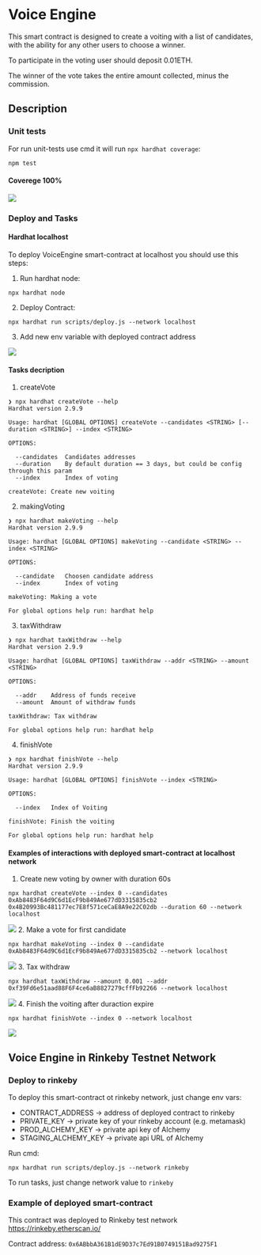 # Voice Engine 

This smart contract is designed to create a voiting with a list of candidates, with the ability for any other users to choose a winner.

To participate in the voting user should deposit 0.01ETH.

The winner of the vote takes the entire amount collected, minus the commission.

## Description

### Unit tests

For run unit-tests use cmd it will run `npx hardhat coverage`:

```
npm test
```

#### Coverege 100%

![](https://i2.paste.pics/f29a84a7c8ff9897588634d073340b1b.png)

### Deploy and Tasks

#### Hardhat localhost

To deploy VoiceEngine smart-contract at localhost you should use this steps: 

1. Run hardhat node:
```
npx hardhat node
```

2. Deploy Contract:
```
npx hardhat run scripts/deploy.js --network localhost
```

3. Add new env variable with deployed contract address

![](https://i2.paste.pics/c51ccb46f4e920bfd47e831c730e2007.png)

#### Tasks decription

1. createVote

```
❯ npx hardhat createVote --help
Hardhat version 2.9.9

Usage: hardhat [GLOBAL OPTIONS] createVote --candidates <STRING> [--duration <STRING>] --index <STRING>

OPTIONS:

  --candidates	Candidates addresses
  --duration  	By default duration == 3 days, but could be config through this param
  --index     	Index of voting

createVote: Create new voiting
```

2. makingVoting

```
❯ npx hardhat makeVoting --help
Hardhat version 2.9.9

Usage: hardhat [GLOBAL OPTIONS] makeVoting --candidate <STRING> --index <STRING>

OPTIONS:

  --candidate	Choosen candidate address
  --index    	Index of voting

makeVoting: Making a vote

For global options help run: hardhat help
```

3. taxWithdraw

```
❯ npx hardhat taxWithdraw --help
Hardhat version 2.9.9

Usage: hardhat [GLOBAL OPTIONS] taxWithdraw --addr <STRING> --amount <STRING>

OPTIONS:

  --addr  	Address of funds receive
  --amount	Amount of withdraw funds

taxWithdraw: Tax withdraw

For global options help run: hardhat help
```

4. finishVote

```
❯ npx hardhat finishVote --help
Hardhat version 2.9.9

Usage: hardhat [GLOBAL OPTIONS] finishVote --index <STRING>

OPTIONS:

  --index	Index of Voiting

finishVote: Finish the voiting

For global options help run: hardhat help
```

#### Examples of interactions with deployed smart-contract at localhost network

1. Create new voting by owner with duration 60s

```
npx hardhat createVote --index 0 --candidates 0xAb8483F64d9C6d1EcF9b849Ae677dD3315835cb2 0x4B20993Bc481177ec7E8f571ceCaE8A9e22C02db --duration 60 --network localhost
```
![](https://i2.paste.pics/80cf4caede8eeddd01e19acf5f630d71.png)
2. Make a vote for first candidate

```
npx hardhat makeVoting --index 0 --candidate 0xAb8483F64d9C6d1EcF9b849Ae677dD3315835cb2 --network localhost
```
![](https://i2.paste.pics/83c3fb1e9cee767f0ec2ad1999d8b746.png)
3. Tax withdraw 

```
npx hardhat taxWithdraw --amount 0.001 --addr 0xf39Fd6e51aad88F6F4ce6aB8827279cffFb92266 --network localhost
```
![](https://i2.paste.pics/77ec8d4b0dd8f667e352c2103f87c5fd.png)
4. Finish the voiting after duraction expire

```
npx hardhat finishVote --index 0 --network localhost
```
![](https://i2.paste.pics/4b1157f477c48365ad2b402361987178.png)
## Voice Engine in Rinkeby Testnet Network

### Deploy to rinkeby

To deploy this smart-contract ot rinkeby network, just change env vars:

- CONTRACT_ADDRESS -> address of deployed contract to rinkeby
- PRIVATE_KEY -> private key of your rinkeby account (e.g. metamask)
- PROD_ALCHEMY_KEY -> private api key of Alchemy
- STAGING_ALCHEMY_KEY -> private api URL of Alchemy

Run cmd: 

```
npx hardhat run scripts/deploy.js --network rinkeby
```

To run tasks, just change network value to `rinkeby`
### Example of deployed smart-contract
This contract was deployed to Rinkeby test network https://rinkeby.etherscan.io/

Contract address: 
`0x6ABbbA361B1dE9D37c7Ed91B0749151Bad9275F1`
